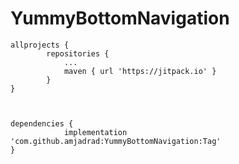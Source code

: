 # YummyBottomNavigation

```
allprojects {
		repositories {
			...
			maven { url 'https://jitpack.io' }
		}
}



dependencies {
	        implementation 'com.github.amjadrad:YummyBottomNavigation:Tag'
}
  
  
```
